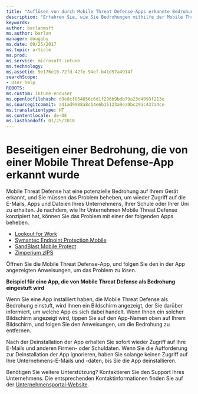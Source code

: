 ```yaml
---
title: "Auflösen von durch Mobile Threat Defense-Apps erkannte Bedrohungen unter Android | Microsoft-Dokumentation"
description: "Erfahren Sie, wie Sie Bedrohungen mithilfe der Mobile Threat Defense-Apps für Android beseitigen."
keywords: 
author: barlanmsft
ms.author: barlan
manager: dougeby
ms.date: 09/25/2017
ms.topic: article
ms.prod: 
ms.service: microsoft-intune
ms.technology: 
ms.assetid: 9e176e10-72fd-42fe-94ef-b41d57a4914f
searchScope:
- User help
ROBOTS: 
ms.custom: intune-enduser
ms.openlocfilehash: d9e8cf854856c6d1f296b9bdb79a23d4993f213e
ms.sourcegitcommit: a41ad9988a8c14e6b15123a9ea9bc29ac437a4ce
ms.translationtype: HT
ms.contentlocale: de-DE
ms.lasthandoff: 01/25/2018
---
```

# <a name="resolve-a-threat-found-by-a-mobile-threat-defense-app"></a>Beseitigen einer Bedrohung, die von einer Mobile Threat Defense-App erkannt wurde

Mobile Threat Defense hat eine potenzielle Bedrohung auf Ihrem Gerät erkannt, und Sie müssen das Problem beheben, um wieder Zugriff auf die E-Mails, Apps und Dateien Ihres Unternehmens, Ihrer Schule oder Ihrer Uni zu erhalten. Je nachdem, wie Ihr Unternehmen Mobile Threat Defense konzipiert hat, können Sie das Problem mit einer der folgenden Apps beheben.

* [Lookout for Work](you-need-to-resolve-a-threat-found-by-lookout-for-work-android.md)
* [Symantec Endpoint Protection Mobile](you-need-to-resolve-a-threat-found-by-skycure-android.md)
* [SandBlast Mobile Protect](you-need-to-resolve-a-threat-found-by-checkpoint-android.md)
* [Zimperium zIPS](you-need-to-resolve-a-threat-found-by-zips-android.md)

Öffnen Sie die Mobile Threat Defense-App, und folgen Sie den in der App angezeigten Anweisungen, um das Problem zu lösen.

**Beispiel für eine App, die von Mobile Threat Defense als Bedrohung eingestuft wird**

Wenn Sie eine App installiert haben, die Mobile Threat Defense als Bedrohung einstuft, wird Ihnen ein Bildschirm angezeigt, der Sie darüber informiert, um welche App es sich dabei handelt. Wenn Ihnen ein solcher Bildschirm angezeigt wird, tippen Sie auf den App-Namen oben auf Ihrem Bildschirm, und folgen Sie den Anweisungen, um die Bedrohung zu entfernen.

Nach der Deinstallation der App erhalten Sie sofort wieder Zugriff auf Ihre E-Mails und anderen Firmen- oder Schuldaten. Wenn Sie die Aufforderung zur Deinstallation der App ignorieren, haben Sie solange keinen Zugriff auf Ihre Unternehmens-E-Mails und -daten, bis Sie die App deinstallieren.

Benötigen Sie weitere Unterstützung? Kontaktieren Sie den Support Ihres Unternehmens. Die entsprechenden Kontaktinformationen finden Sie auf der [Unternehmensportal-Website](https://portal.manage.microsoft.com#HelpDeskDialog).

